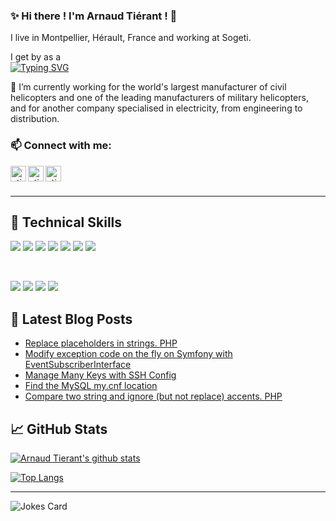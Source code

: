 ### ✨ Hi there ! I'm Arnaud Tiérant ! 👋

I live in Montpellier, Hérault, France and working at Sogeti.

I get by as a  
[![Typing SVG](https://readme-typing-svg.demolab.com/?lines=bioengineer;technical+leader;senior+back-end+developer;digital+publisher;music+enthusiast)](https://git.io/typing-svg)  

🔭 I’m currently working for the world's largest manufacturer of civil helicopters and one of the leading manufacturers of military helicopters, and for another company specialised in electricity, from engineering to distribution.

### 📫 Connect with me:

[<img align="left" alt="atierant" width="25px" src="https://cdn.jsdelivr.net/gh/devicons/devicon/icons/fastapi/fastapi-original.svg" />][website]
[<img align="left" alt="atierant | Twitter" width="25px" src="https://cdn.jsdelivr.net/gh/devicons/devicon/icons/twitter/twitter-original.svg" />][twitter]
[<img align="left" alt="atierant | LinkedIn" width="25px" src="https://cdn.jsdelivr.net/gh/devicons/devicon/icons/linkedin/linkedin-original.svg" />][linkedin]

<br />

<!-- ### ⚡ Languages and Tools:

[<img align="left" alt="PHP" width="26px" src="https://raw.githubusercontent.com/github/explore/80688e429a7d4ef2fca1e82350fe8e3517d3494d/topics/php/php.png" />][website]
[<img align="left" alt="Symfony" width="26px" src="https://raw.githubusercontent.com/github/explore/80688e429a7d4ef2fca1e82350fe8e3517d3494d/topics/symfony/symfony.png" />][website]
[<img align="left" alt="HTML5" width="26px" src="https://raw.githubusercontent.com/github/explore/80688e429a7d4ef2fca1e82350fe8e3517d3494d/topics/html/html.png" />][website]
[<img align="left" alt="CSS3" width="26px" src="https://raw.githubusercontent.com/github/explore/80688e429a7d4ef2fca1e82350fe8e3517d3494d/topics/css/css.png" />][website]
[<img align="left" alt="JavaScript" width="26px" src="https://raw.githubusercontent.com/github/explore/80688e429a7d4ef2fca1e82350fe8e3517d3494d/topics/javascript/javascript.png" />][website]
[<img align="left" alt="MySQL" width="26px" src="https://raw.githubusercontent.com/github/explore/80688e429a7d4ef2fca1e82350fe8e3517d3494d/topics/mysql/mysql.png" />][website]
[<img align="left" alt="Git" width="26px" src="https://raw.githubusercontent.com/github/explore/80688e429a7d4ef2fca1e82350fe8e3517d3494d/topics/git/git.png" />][website]
[<img align="left" alt="GitHub" width="26px" src="https://raw.githubusercontent.com/github/explore/78df643247d429f6cc873026c0622819ad797942/topics/github/github.png" />][website]
[<img align="left" alt="HTML5" width="26px" src="https://raw.githubusercontent.com/github/explore/80688e429a7d4ef2fca1e82350fe8e3517d3494d/topics/terminal/terminal.png" />][website] -->

<br />

---


## 💼 Technical Skills

![](https://img.shields.io/badge/Code-PHP-informational?style=flat&logo=php&color=CC342D)
![](https://img.shields.io/badge/Framework-Symfony-informational?style=flat&logo=Symfony&color=CC0000)
![](https://img.shields.io/badge/Lang-HTML5-informational?style=flat&logo=HTML5&color=E34F26)
![](https://img.shields.io/badge/DB-MySQL-informational?style=flat&logo=MySQL&color=336791)
![](https://img.shields.io/badge/DB-SQLite-informational?style=flat&logo=SQLite&color=003B57)
![](https://img.shields.io/badge/Style-CSS3-informational?style=flat&logo=CSS3&color=1572B6)
![](https://img.shields.io/badge/Style-Bootstrap-informational?style=flat&logo=Bootstrap&color=7952B3)


</br>

![](https://img.shields.io/badge/Tools-Composer-informational?style=flat&logo=Composer&color=F24E1E)
![](https://img.shields.io/badge/Tools-NPM-informational?style=flat&logo=NPM&color=CB3837)
![](https://img.shields.io/badge/Tools-Git-informational?style=flat&logo=Git&color=F05032)
![](https://img.shields.io/badge/Tools-GitHub-informational?style=flat&logo=GitHub&color=181717)

## 📝 Latest Blog Posts

<!-- BLOG-POST-LIST:START -->
- [Replace placeholders in strings. PHP](https://arnaud.tierant.me/en/articles/en-replace-placeholders-in-strings)
- [Modify exception code on the fly on Symfony with EventSubscriberInterface](https://arnaud.tierant.me/en/articles/en-modify-exception-code)
- [Manage Many Keys with SSH Config](https://arnaud.tierant.me/en/articles/en-ssh-config)
- [Find the MySQL my.cnf location](https://arnaud.tierant.me/en/articles/en-find-mysql-cnf-location)
- [Compare two string and ignore &lpar;but not replace&rpar; accents. PHP](https://arnaud.tierant.me/en/articles/en-compare-two-strings-ignoring-accents)
<!-- BLOG-POST-LIST:END -->

## 📈 GitHub Stats 

[![Arnaud Tierant's github stats](https://github-readme-stats.vercel.app/api?username=atierant&theme=blueberry)](https://github.com/atierant)

[![Top Langs](https://github-readme-stats.vercel.app/api/top-langs/?username=atierant&layout=compact&theme=blueberry)](https://github.com/atierant)

---

![Jokes Card](https://readme-jokes.vercel.app/api?bgColor=%23073b4c&textColor=%2306d6a0&aColor=%2306d6a0&borderColor=%2306d6a0&theme=blueberry)


[website]: https://arnaud.tierant.me
[twitter]: https://twitter.com/atierant
[linkedin]: https://linkedin.com/in/arnaudtierant

